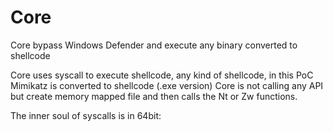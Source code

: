 # Core
Core bypass Windows Defender and execute any binary converted to shellcode

Core uses syscall to execute shellcode, any kind of shellcode, in this PoC Mimikatz is converted to shellcode (.exe version)
Core is not calling any API but create memory mapped file and then calls the Nt or Zw functions.

The inner soul of syscalls is in 64bit:

